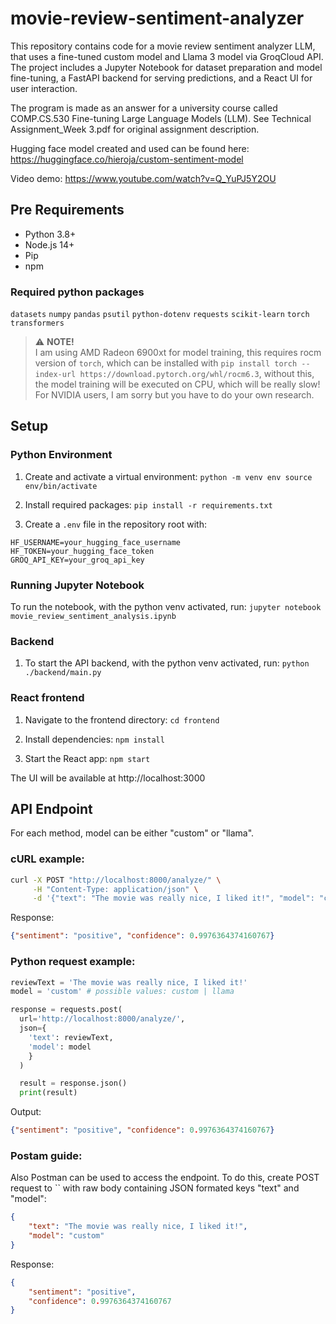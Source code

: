 # movie-review-sentiment-analyzer

This repository contains code for a movie review sentiment analyzer LLM, that uses a fine-tuned custom model and Llama 3 model via GroqCloud API. The project includes a Jupyter Notebook for dataset preparation and model fine-tuning, a FastAPI backend for serving predictions, and a React UI for user interaction.

The program is made as an answer for a university course called COMP.CS.530 Fine-tuning Large Language Models (LLM). See Technical Assignment_Week 3.pdf for original assignment description.

Hugging face model created and used can be found here: https://huggingface.co/hieroja/custom-sentiment-model

Video demo: https://www.youtube.com/watch?v=Q_YuPJ5Y2OU

## Pre Requirements

- Python 3.8+
- Node.js 14+
- Pip
- npm

### Required python packages
`datasets`
`numpy`
`pandas`
`psutil`
`python-dotenv`
`requests`
`scikit-learn`
`torch`
`transformers`

> ⚠️ **NOTE!**  
> I am using AMD Radeon 6900xt for model training, this requires rocm version of `torch`, which can be installed with ```pip install torch --index-url https://download.pytorch.org/whl/rocm6.3```, without this, the model training will be executed on CPU, which will be really slow! For NVIDIA users, I am sorry but you have to do your own research.


## Setup

### Python Environment

1. Create and activate a virtual environment:
`python -m venv env source env/bin/activate`

2. Install required packages:
`pip install -r requirements.txt`

3. Create a `.env` file in the repository root with:
```properties
HF_USERNAME=your_hugging_face_username 
HF_TOKEN=your_hugging_face_token
GROQ_API_KEY=your_groq_api_key
```

### Running Jupyter Notebook

To run the notebook, with the python venv activated, run: 
`jupyter notebook movie_review_sentiment_analysis.ipynb`


### Backend

1. To start the API backend, with the python venv activated, run:
`python ./backend/main.py`


### React frontend

1. Navigate to the frontend directory: `cd frontend`

2. Install dependencies: `npm install`

3. Start the React app: `npm start`

The UI will be available at http://localhost:3000

## API Endpoint

For each method, model can be either "custom" or "llama".

### cURL example:
```sh
curl -X POST "http://localhost:8000/analyze/" \
     -H "Content-Type: application/json" \
     -d '{"text": "The movie was really nice, I liked it!", "model": "custom"}'
```

Response:

```json
{"sentiment": "positive", "confidence": 0.9976364374160767}
```


### Python request example: 
```python
reviewText = 'The movie was really nice, I liked it!'
model = 'custom' # possible values: custom | llama

response = requests.post(
  url='http://localhost:8000/analyze/', 
  json={
    'text': reviewText, 
    'model': model
    }
  )

  result = response.json()
  print(result)
```

Output:
```json
{"sentiment": "positive", "confidence": 0.9976364374160767}
```

### Postam guide: 

Also Postman can be used to access the endpoint. To do this, create POST request to `` with raw body containing JSON formated keys "text" and "model":

```json
{
    "text": "The movie was really nice, I liked it!",
    "model": "custom"
}
```

Response:

```json
{
    "sentiment": "positive",
    "confidence": 0.9976364374160767
}
```